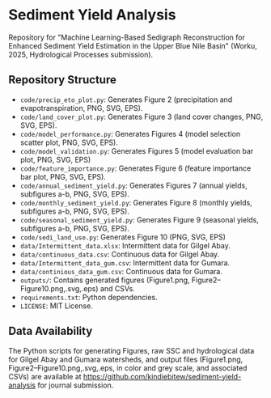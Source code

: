 # Sediment Yield Analysis
Repository for "Machine Learning-Based Sedigraph Reconstruction for Enhanced Sediment Yield Estimation in the Upper Blue Nile Basin" (Worku, 2025, Hydrological Processes submission).

## Repository Structure
- `code/precip_eto_plot.py`: Generates Figure 2 (precipitation and evapotranspiration, PNG, SVG, EPS).
- `code/land_cover_plot.py`: Generates Figure 3 (land cover changes, PNG, SVG, EPS).
- `code/model_performance.py`: Generates Figures 4 (model selection scatter plot, PNG, SVG, EPS).
- `code/model_validation.py`: Generates Figures 5 (model evaluation bar plot, PNG, SVG, EPS)
- `code/feature_importance.py`: Generates Figure 6 (feature importance bar plot, PNG, SVG, EPS).
- `code/annual_sediment_yield.py`: Generates Figures 7 (annual yields, subfigures a-b, PNG, SVG, EPS).
- `code/monthly_sediment_yield.py`: Generates Figure 8 (monthly yields, subfigures a-b, PNG, SVG, EPS).
- `code/seasonal_sediment_yield.py`: Generates Figure 9 (seasonal yields, subfigures a-b, PNG, SVG, EPS).
- `code/sedi_land_use.py`: Generates Figure 10 (PNG, SVG, EPS)
- `data/Intermittent_data.xlsx`: Intermittent data for Gilgel Abay.
- `data/continuous_data.csv`: Continuous data for Gilgel Abay.
- `data/Intermittent_data_gum.csv`: Intermittent data for Gumara.
- `data/continious_data_gum.csv`: Continuous data for Gumara.
- `outputs/`: Contains generated figures (Figure1.png, Figure2–Figure10.png,.svg,.eps) and CSVs.
- `requirements.txt`: Python dependencies.
- `LICENSE`: MIT License.

## Data Availability
The Python scripts for generating Figures, raw SSC and hydrological data for Gilgel Abay and Gumara watersheds, and output files (Figure1.png, Figure2–Figure10.png,.svg,.eps, in color and grey scale, and associated CSVs) are available at https://github.com/kindiebitew/sediment-yield-analysis for journal submission.
